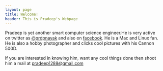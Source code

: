 ```yaml
---
layout: page
title: Welcome!
header: This is Pradeep's Webpage
---
```

Pradeep is yet another smart computer science engineer.He is very active on twitter as [@prdpnayak](http://twitter.com/prdpnayak) and also on [facebook](http://facebook.com/pradeepnayak). He is a Mac and Linux fan. He is also a hobby photographer and clicks cool pictures with his Cannon 500D.

If you are interested in knowing him, want any cool things done then shoot him a mail at pradeep1288@gmail.com




